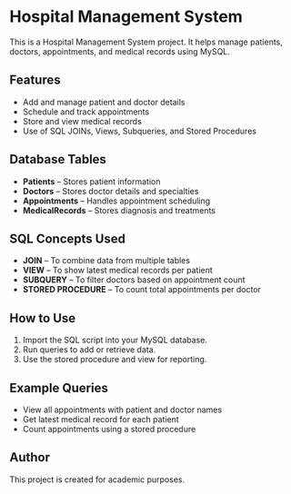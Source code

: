 # Hospital Management System

This is a Hospital Management System project. It helps manage patients, doctors, appointments, and medical records using MySQL.

## Features

- Add and manage patient and doctor details
- Schedule and track appointments
- Store and view medical records
- Use of SQL JOINs, Views, Subqueries, and Stored Procedures

## Database Tables

- **Patients** – Stores patient information
- **Doctors** – Stores doctor details and specialties
- **Appointments** – Handles appointment scheduling
- **MedicalRecords** – Stores diagnosis and treatments

## SQL Concepts Used

- **JOIN** – To combine data from multiple tables
- **VIEW** – To show latest medical records per patient
- **SUBQUERY** – To filter doctors based on appointment count
- **STORED PROCEDURE** – To count total appointments per doctor

## How to Use

1. Import the SQL script into your MySQL database.
2. Run queries to add or retrieve data.
3. Use the stored procedure and view for reporting.

## Example Queries

- View all appointments with patient and doctor names
- Get latest medical record for each patient
- Count appointments using a stored procedure

## Author

This project is created for academic purposes.
